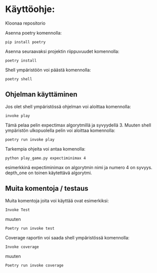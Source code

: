 # Käyttöohje:

Kloonaa repositorio

Asenna poetry komennolla:
```
pip install poetry
```
Asenna seuraavaksi projektin riippuvuudet komennolla:
```
poetry install
```
Shell ympäristöön voi päästä komennolla:
```
poetry shell
```

## Ohjelman käyttäminen

Jos olet shell ympäristössä ohjelman voi aloittaa komennolla:
```
invoke play
```
Tämä pelaa pelin expectimax algorytmillä ja syvyydellä 3. 
Muuten shell ympäristön ulkopuolella pelin voi aloittaa komennolla:
```
poetry run invoke play
```

Tarkempia ohjeita voi antaa komenolla:
```
python play_game.py expectiminimax 4
```
esimerkkinä expectiminimax on algorytmin nimi ja numero 4 on syvyys. depth_one on toinen käytettävä algorytmi.

## Muita komentoja / testaus

Muita komentoja joita voi käyttää ovat esimerkiksi: 
```
Invoke Test
```
muuten
```
Poetry run invoke test
```
Coverage raportin voi saada shell ympäristössä komennolla:

```
Invoke coverage
```
muuten
```
Poetry run invoke coverage
```
